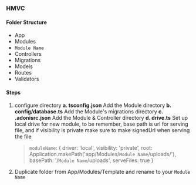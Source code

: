 ### HMVC

#### Folder Structure
- App
- Modules
-  ```Module Name```
- Controllers
- Migrations
- Models
- Routes
- Validators

#### Steps
1. configure directory
**a. tsconfig.json**
Add the Module directory
**b. config/database.ts**
Add the Module's migrations directory
**c. .adonisrc.json**
Add the Module & Controller directory
**d. drive.ts**
	Set up local drive for new module, to be remember, base path is url for serving file, and if visibility is private make sure to make signedUrl when serving the file
	>	```moduleName```:  {
	driver:  'local',
	visibility:  'private',
	root:  Application.makePath('app/Modules/```Module Name```/uploads/'),
	basePath:  '/```Module Name```/uploads',
	serveFiles:  true
	}
2. Duplicate folder from App/Modules/Template and rename to your ```Module Name```